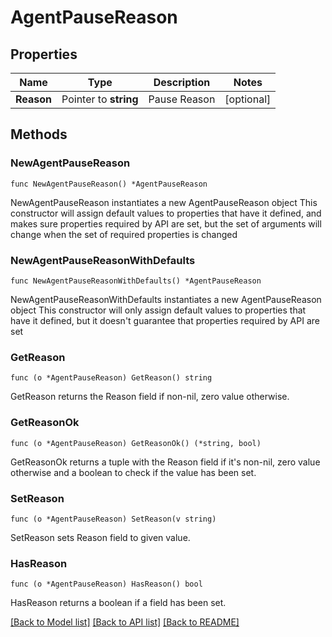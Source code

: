 # AgentPauseReason

## Properties

Name | Type | Description | Notes
------------ | ------------- | ------------- | -------------
**Reason** | Pointer to **string** | Pause Reason | [optional]

## Methods

### NewAgentPauseReason

`func NewAgentPauseReason() *AgentPauseReason`

NewAgentPauseReason instantiates a new AgentPauseReason object
This constructor will assign default values to properties that have it defined,
and makes sure properties required by API are set, but the set of arguments
will change when the set of required properties is changed

### NewAgentPauseReasonWithDefaults

`func NewAgentPauseReasonWithDefaults() *AgentPauseReason`

NewAgentPauseReasonWithDefaults instantiates a new AgentPauseReason object
This constructor will only assign default values to properties that have it defined,
but it doesn't guarantee that properties required by API are set

### GetReason

`func (o *AgentPauseReason) GetReason() string`

GetReason returns the Reason field if non-nil, zero value otherwise.

### GetReasonOk

`func (o *AgentPauseReason) GetReasonOk() (*string, bool)`

GetReasonOk returns a tuple with the Reason field if it's non-nil, zero value otherwise
and a boolean to check if the value has been set.

### SetReason

`func (o *AgentPauseReason) SetReason(v string)`

SetReason sets Reason field to given value.

### HasReason

`func (o *AgentPauseReason) HasReason() bool`

HasReason returns a boolean if a field has been set.

[[Back to Model list]](../README.md#documentation-for-models) [[Back to API list]](../README.md#documentation-for-api-endpoints) [[Back to README]](../README.md)
